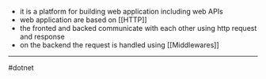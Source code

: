 - it is a platform for building web application including web APIs
- web application are based on [[HTTP]]
- the fronted and backed communicate with each other using http request and response
- on the backend the request is handled using [[Middlewares]]
---
#dotnet 